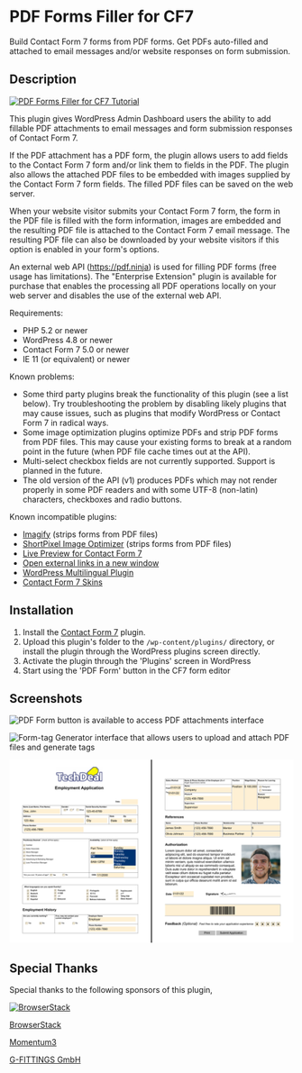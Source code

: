 # PDF Forms Filler for CF7

Build Contact Form 7 forms from PDF forms. Get PDFs auto-filled and attached to email messages and/or website responses on form submission.

## Description

[![PDF Forms Filler for CF7 Tutorial](https://img.youtube.com/vi/jy84xqnj0Zk/0.jpg)](https://www.youtube.com/watch?v=jy84xqnj0Zk "PDF Forms Filler for CF7 Tutorial")

This plugin gives WordPress Admin Dashboard users the ability to add fillable PDF attachments to email messages and form submission responses of Contact Form 7.

If the PDF attachment has a PDF form, the plugin allows users to add fields to the Contact Form 7 form and/or link them to fields in the PDF. The plugin also allows the attached PDF files to be embedded with images supplied by the Contact Form 7 form fields. The filled PDF files can be saved on the web server.

When your website visitor submits your Contact Form 7 form, the form in the PDF file is filled with the form information, images are embedded and the resulting PDF file is attached to the Contact Form 7 email message. The resulting PDF file can also be downloaded by your website visitors if this option is enabled in your form's options.

An external web API (https://pdf.ninja) is used for filling PDF forms (free usage has limitations). The "Enterprise Extension" plugin is available for purchase that enables the processing all PDF operations locally on your web server and disables the use of the external web API.

Requirements:
* PHP 5.2 or newer
* WordPress 4.8 or newer
* Contact Form 7 5.0 or newer
* IE 11 (or equivalent) or newer

Known problems:
* Some third party plugins break the functionality of this plugin (see a list below). Try troubleshooting the problem by disabling likely plugins that may cause issues, such as plugins that modify WordPress or Contact Form 7 in radical ways.
* Some image optimization plugins optimize PDFs and strip PDF forms from PDF files. This may cause your existing forms to break at a random point in the future (when PDF file cache times out at the API).
* Multi-select checkbox fields are not currently supported. Support is planned in the future.
* The old version of the API (v1) produces PDFs which may not render properly in some PDF readers and with some UTF-8 (non-latin) characters, checkboxes and radio buttons.

Known incompatible plugins:
* [Imagify](https://wordpress.org/plugins/imagify/) (strips forms from PDF files)
* [ShortPixel Image Optimizer](https://wordpress.org/plugins/shortpixel-image-optimiser/) (strips forms from PDF files)
* [Live Preview for Contact Form 7](https://wordpress.org/plugins/cf7-live-preview/)
* [Open external links in a new window](https://wordpress.org/plugins/open-external-links-in-a-new-window/)
* [WordPress Multilingual Plugin](https://wpml.org/)
* [Contact Form 7 Skins](https://wordpress.org/plugins/contact-form-7-skins/)

## Installation

1. Install the [Contact Form 7](https://wordpress.org/plugins/contact-form-7) plugin.
2. Upload this plugin's folder to the `/wp-content/plugins/` directory, or install the plugin through the WordPress plugins screen directly.
3. Activate the plugin through the 'Plugins' screen in WordPress
4. Start using the 'PDF Form' button in the CF7 form editor

## Screenshots

![PDF Form button is available to access PDF attachments interface](assets/screenshot-1.png?raw=true)

![Form-tag Generator interface that allows users to upload and attach PDF files and generate tags](assets/screenshot-2.png?raw=true)

![Email message in Thunderbird with the attached PDF file](assets/screenshot-3.png?raw=true)

## Special Thanks

Special thanks to the following sponsors of this plugin,

[![BrowserStack](assets/BrowserStack.png)](https://www.browserstack.com/)

[BrowserStack](https://www.browserstack.com/)

[Momentum3](http://momentum3.biz/)

[G-FITTINGS GmbH](http://www.g-fittings.com/)
